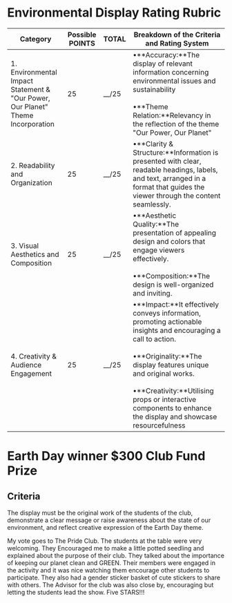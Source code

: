 # Environmental Display Rating Rubric


| Category                                                                        | Possible POINTS | TOTAL   | Breakdown of the Criteria and Rating System                                                                                                                                                                                                                                                                     |
| ------------------------------------------------------------------------------- | --------------- | ------- | --------------------------------------------------------------------------------------------------------------------------------------------------------------------------------------------------------------------------------------------------------------------------------------------------------------- |
| 1. Environmental Impact Statement & "Our Power, Our Planet" Theme Incorporation | 25              | \_\_/25 | •**Accuracy:**The display of relevant information concerning environmental issues and sustainability<br><br>•**Theme Relation:**Relevancy in the reflection of the theme "Our Power, Our Planet"                                                                                                              |
| 2. Readability and Organization                                                 | 25              | \_\_/25 | •**Clarity & Structure:**Information is presented with clear, readable headings, labels, and text, arranged in a format that guides the viewer through the content seamlessly.                                                                                                                                 |
| 3. Visual Aesthetics and Composition                                            | 25              | \_\_/25 | •**Aesthetic Quality:**The presentation of appealing design and colors that engage viewers effectively.<br><br>•**Composition:**The design is well-organized and inviting.                                                                                                                                    |
| 4. Creativity & Audience Engagement                                             | 25              | \_\_/25 | •**Impact:**It effectively conveys information, promoting actionable insights and encouraging a call to action.<br><br>•**Originality:**The display features unique and original works.<br><br>•**Creativity:**Utilising props or interactive components to enhance the display and showcase resourcefulness |


# Earth Day winner \$300 Club Fund Prize

## Criteria

The display must be the original work of the students of the club, demonstrate a clear message or raise awareness about the state of our environment, and reflect creative expression of the Earth Day theme.

My vote goes to The Pride Club. The students at the table were very welcoming. They Encouraged me to make a little potted seedling and explained about the purpose of their club. They talked about the importance of keeping our planet clean and GREEN. Their members were engaged in the activity and it was nice watching them encourage other students to participate. They also had a gender sticker basket of cute stickers to share with others. The Advisor for the club was also close by, encouraging but letting the students lead the show. Five STARS!!!
